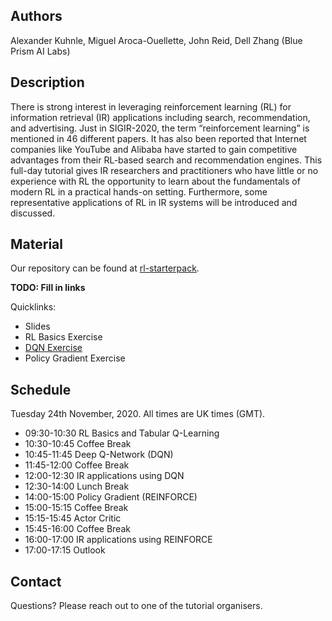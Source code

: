 ## Authors
Alexander Kuhnle, Miguel Aroca-Ouellette, John Reid, Dell Zhang (Blue Prism AI Labs)

## Description

There is strong interest in leveraging reinforcement learning (RL) for information retrieval (IR) applications including search, recommendation, and advertising. Just in SIGIR-2020, the term “reinforcement learning” is mentioned in 46 different papers. It has also been reported that Internet companies like YouTube and Alibaba have started to gain competitive advantages from their RL-based search and recommendation engines. This full-day tutorial gives IR researchers and practitioners who have little or no experience with RL the opportunity to learn about the fundamentals of modern RL in a practical hands-on setting. Furthermore, some representative applications of RL in IR systems will be introduced and discussed.

## Material

Our repository can be found at [rl-starterpack](https://github.com/RL-Starterpack/rl-starterpack/).

__TODO: Fill in links__

Quicklinks:
* Slides
* RL Basics Exercise
* [DQN Exercise](https://github.com/RL-Starterpack/rl-starterpack/blob/main/exercises/RL_Tutorial_DQN.ipynb)
* Policy Gradient Exercise

## Schedule
Tuesday 24th November, 2020. All times are UK times (GMT).

* 09:30-10:30	RL Basics and Tabular Q-Learning
* 10:30-10:45	Coffee Break
* 10:45-11:45	Deep Q-Network (DQN)
* 11:45-12:00	Coffee Break
* 12:00-12:30	IR applications using DQN
* 12:30-14:00	Lunch Break
* 14:00-15:00	Policy Gradient (REINFORCE)
* 15:00-15:15	Coffee Break
* 15:15-15:45	Actor Critic
* 15:45-16:00	Coffee Break
* 16:00-17:00	IR applications using REINFORCE
* 17:00-17:15	Outlook

## Contact

Questions? Please reach out to one of the tutorial organisers.
